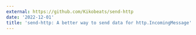 ```yaml
---
external: https://github.com/Kikobeats/send-http
date: '2022-12-01'
title: 'send-http: A better way to send data for http.IncomingMessage'
---
```

